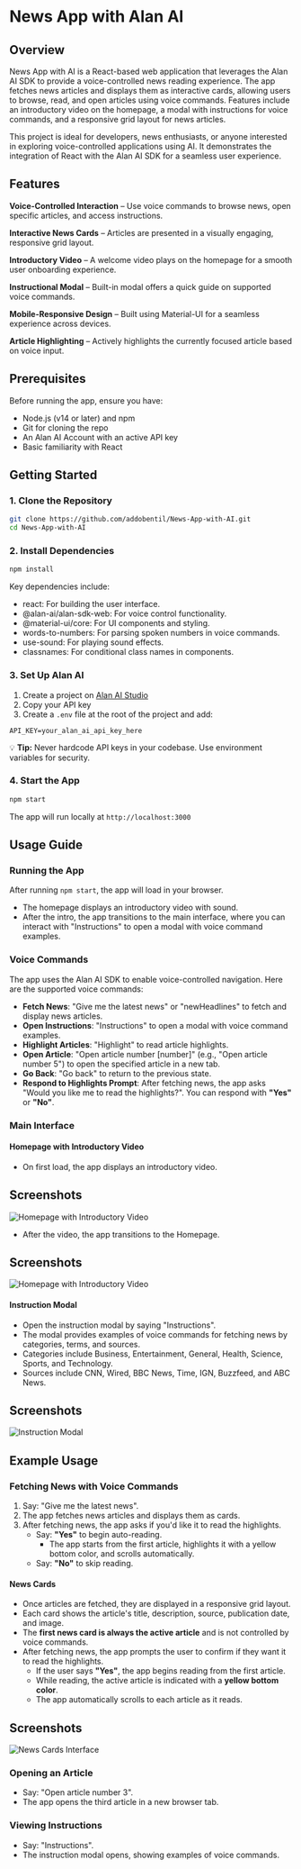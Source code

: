 # News App with Alan AI

## Overview

News App with AI is a React-based web application that leverages the Alan AI SDK to provide a voice-controlled news reading experience. The app fetches news articles and displays them as interactive cards, allowing users to browse, read, and open articles using voice commands. Features include an introductory video on the homepage, a modal with instructions for voice commands, and a responsive grid layout for news articles.

This project is ideal for developers, news enthusiasts, or anyone interested in exploring voice-controlled applications using AI. It demonstrates the integration of React with the Alan AI SDK for a seamless user experience.

## Features

**Voice-Controlled Interaction** – Use voice commands to browse news, open specific articles, and access instructions.

**Interactive News Cards** – Articles are presented in a visually engaging, responsive grid layout.

**Introductory Video** – A welcome video plays on the homepage for a smooth user onboarding experience.

**Instructional Modal** – Built-in modal offers a quick guide on supported voice commands.

**Mobile-Responsive Design** – Built using Material-UI for a seamless experience across devices.

**Article Highlighting** – Actively highlights the currently focused article based on voice input.

## Prerequisites

Before running the app, ensure you have:

- Node.js (v14 or later) and npm
- Git for cloning the repo
- An Alan AI Account with an active API key
- Basic familiarity with React

## Getting Started

### 1. Clone the Repository

```bash
git clone https://github.com/addobentil/News-App-with-AI.git
cd News-App-with-AI
```

### 2. Install Dependencies

```bash
npm install
```

Key dependencies include:

- react: For building the user interface.
- @alan-ai/alan-sdk-web: For voice control functionality.
- @material-ui/core: For UI components and styling.
- words-to-numbers: For parsing spoken numbers in voice commands.
- use-sound: For playing sound effects.
- classnames: For conditional class names in components.

### 3. Set Up Alan AI

1. Create a project on [Alan AI Studio](https://studio.alan.app/)
2. Copy your API key
3. Create a `.env` file at the root of the project and add:

```env
API_KEY=your_alan_ai_api_key_here
```

💡 **Tip:** Never hardcode API keys in your codebase. Use environment variables for security.

### 4. Start the App

```bash
npm start
```

The app will run locally at `http://localhost:3000`

## Usage Guide

### Running the App

After running `npm start`, the app will load in your browser.

- The homepage displays an introductory video with sound.
- After the intro, the app transitions to the main interface, where you can interact with "Instructions" to open a modal with voice command examples.

### Voice Commands

The app uses the Alan AI SDK to enable voice-controlled navigation. Here are the supported voice commands:

- **Fetch News**: "Give me the latest news" or "newHeadlines" to fetch and display news articles.
- **Open Instructions**: "Instructions" to open a modal with voice command examples.
- **Highlight Articles**: "Highlight" to read article highlights.
- **Open Article**: "Open article number [number]" (e.g., "Open article number 5") to open the specified article in a new tab.
- **Go Back**: "Go back" to return to the previous state.
- **Respond to Highlights Prompt**: After fetching news, the app asks "Would you like me to read the highlights?". You can respond with **"Yes"** or **"No"**.

### Main Interface

#### Homepage with Introductory Video

- On first load, the app displays an introductory video.

## Screenshots

![Homepage with Introductory Video](./src/images/introductory-page.jpg)

- After the video, the app transitions to the Homepage.

## Screenshots

![Homepage with Introductory Video](./src/images/homepage.jpg)

#### Instruction Modal

- Open the instruction modal by saying "Instructions".
- The modal provides examples of voice commands for fetching news by categories, terms, and sources.
- Categories include Business, Entertainment, General, Health, Science, Sports, and Technology.
- Sources include CNN, Wired, BBC News, Time, IGN, Buzzfeed, and ABC News.

## Screenshots

![Instruction Modal](./src/images/instructions.jpg)

## Example Usage

### Fetching News with Voice Commands

1. Say: "Give me the latest news".
2. The app fetches news articles and displays them as cards.
3. After fetching news, the app asks if you'd like it to read the highlights.
   - Say: **"Yes"** to begin auto-reading.
     - The app starts from the first article, highlights it with a yellow bottom color, and scrolls automatically.
   - Say: **"No"** to skip reading.

#### News Cards

- Once articles are fetched, they are displayed in a responsive grid layout.
- Each card shows the article's title, description, source, publication date, and image.
- The **first news card is always the active article** and is not controlled by voice commands.
- After fetching news, the app prompts the user to confirm if they want it to read the highlights.
  - If the user says **"Yes"**, the app begins reading from the first article.
  - While reading, the active article is indicated with a **yellow bottom color**.
  - The app automatically scrolls to each article as it reads.

## Screenshots

![News Cards Interface](./src/images/news-cards.jpg)


### Opening an Article

- Say: "Open article number 3".
- The app opens the third article in a new browser tab.

### Viewing Instructions

- Say: "Instructions".
- The instruction modal opens, showing examples of voice commands.
